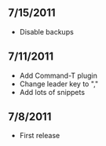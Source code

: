 ## 7/15/2011
* Disable backups

## 7/11/2011
* Add Command-T plugin
* Change leader key to ","
* Add lots of snippets

## 7/8/2011
* First release
